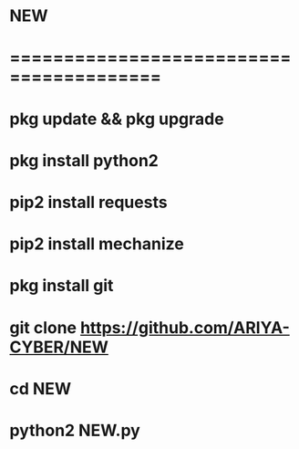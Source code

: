 # NEW
# ========================================
# pkg update && pkg upgrade
# pkg install python2
# pip2 install requests
# pip2 install mechanize
# pkg install git
# git clone https://github.com/ARIYA-CYBER/NEW
# cd NEW
# python2 NEW.py
